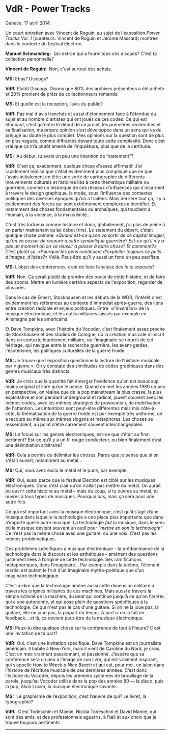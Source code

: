 # VdR - Power Tracks

Genève, 17 avril 2014. 

Un court entretien avec Vincent de Roguin, au sujet de l'exposition *Power Tracks Vol. 1* (curateurs: Vincent de Roguin et Jérôme Massard) montrée dans le contexte du festival Electron.

**Manuel Schmalstieg:**  Qui est-ce qui a fourni tous ces disques? C'est ta collection personnelle?

**Vincent de Roguin:**  Non, c'est surtout des achats.

**MS:** Ebay? Discogs?

**VdR:** Plutôt Discogs. Disons que 80% des archives présentées a été acheté et 20% provient de prêts de collectionneurs romands.

**MS:** Et quelle est la réception, l’avis du public?

**VdR:** Pas mal d'avis tranchés et aussi d'étonnement face à l'étendue du sujet et au nombre d'artistes qui ont joués de ces codes. Ce qui est étonnant, c’est qu'entre le début de ce projet, les premières recherches et sa finalisation, ma propre opinion s’est développée dans un sens qui va du préjugé au doute le plus complet. Mes opinions sur la question sont de plus en plus vagues, comme diffractés devant toute cette complexité. Donc c’est vrai que ça m’a plutôt amené de l’inquiétude, plus que de la certitude.

**MS:**  Au début, tu avais un peu une intention de “statement”?

**VdR:** C'est ça, exactement, quelque chose d'assez affirmatif. J’ai rapidement réalisé que c’était évidemment plus compliqué que ce que j'avais initialement en tête; une sorte de cartographie de différents mouvements culturels et histoires liés à cette thématique militaire ou guerrière, comme un historique de ces réseaux d'influences qui s'incarnent à travers le design graphique, la mode, sous l'influence des contextes politiques des diverses époques qu’on a traitées. Mais derrière tout ça, il y a évidemment des forces qui sont extrêmement complexes à identifier. Et notamment des choses fondamentales ou archaïques, qui touchent à l’humain, à la violence, à la masculinité…

C'est très tortueux comme histoire et donc, globalement, j’ai plus de peine à en parler maintenant qu’au début (rire). Le statement du départ, c’était quelque chose comme: *«Quand est-ce qu’on va sortir de ce capital imagier, qu'on va cesser de recourir à cette symbolique guerrière? Est-ce qu’il n’y a pas un moment où on va réussir à passer à autre chose? Et comment?»* C’est plutôt ça. *«Pourquoi les gens continuent d'exploiter toujours ce puits d’images, d’idées?»* Voilà. Peut-être qu’il y aussi un fond un peu pacifiste.

**MS:** L’objet des conférences, c’est de faire l’analyse des faits exposés?

**VdR:** Non. Ça serait plutôt de prendre des bouts de cette histoire, et de faire des zooms. Mettre en lumière certains aspects de l'exposition, regarder de plus près.

Dans le cas de Eimert, Stockhausen et les débuts de la WDR, l'intérêt c'est évidemment les références au contexte d'immédiat après-guerre, des liens entre création radicale et enjeux politiques. Entre  *«l’invention»* de la musique électronique, et les outils militaires laissés par exemple en Allemagne par les américains.

Et Dave Tompkins, avec l’histoire du Vocoder, c’est finalement assez proche de Stockhausen et des studios de Cologne, où la création musicale s'inscrit dans un contexte lourdement militaire, où l'imaginaire se nourrit de cet héritage, qui navigue entre la recherche guerrière, les avant-gardes, l'ésotérisme, les politiques culturelles de la guerre froide.

**MS:** Je trouve que l’exposition questionne la lecture de l’histoire musicale par « genre ». On y constate des similitudes de codes graphiques dans des genres musicaux très distincts.

**VdR:** Je crois que la quantité fait émerger l'évidence qu'on est beaucoup moins original et libre qu’on le pense. Quand on met les années 1980 un peu en perspective, on réalise que de la pop mainstream la plus crasse, la plus exploitative et son pendant underground et radical, jouent souvent avec les mêmes codes, avec les mêmes stratégies de provocation, de mobilisation de l'attention. Les intentions sont peut-être différentes mais mis côte-à-côte, la thématisation de la guerre froide est par exemple très uniforme, on a recours au même aux mêmes slogans et métaphores. Les choses se ressemblent, au point d’être carrément souvent interchangeables.

**MS:** Le focus sur les genres électroniques, est-ce que c’était au final pertinent? Est-ce qu’il y a un fil rouge conducteur, ou bien finalement c’est une délimitiation arbitraire?

**VdR:** Cela a permis de délimiter les choses. Parce que je pense que si on s'était ouvert, notamment au metal...

**MS:** Oui, vous avez exclu le métal et le punk, par exemple.

**VdR:** Oui, aussi parce que le festival Electron est ciblé sur les musiques électroniques. Donc c’est clair qu’on n’allait pas mettre du metal. On aurait pu ouvrir cette histoire au metal – mais du coup, si tu ouvres au metal, tu ouvres à tous types de musiques. Pourquoi pas, mais ça sera pour une autre fois.

Ce qui est important avec la musique électronique, c’est qu'il s'agit d’une musique dans laquelle la technologie a une place plus importante que dans n’importe quelle autre musique. La technologie *fait* la musique, dans le sens où la musique devient souvent un outil pour *“mettre en son la technologie”*. Ce n’est pas la même chose avec une guitare, ou une voix. C’est pas les mêmes problématiques.

Ces problèmes spécifiques à musique électronique – la prédominance de la technologie dans le discours et les esthétiques – amènent des questions justement liées à l’origine de cette technologie. Ses ramifications métaphoriques, dans l'imaginaire… Par exemple dans la techno, l’élément martial est autant le fruit d’un imaginaire mytho-poétique que d’un imaginaire technologique.

C’est-à-dire que la technologie amène aussi cette dimension militaire à travers les origines militaires de ces machines. Mais aussi à travers la simple activité de la machine, du *beat* qui continue jusqu’à ce qu'on l'arrête, qui a une autonomie, et qui pose plein de questions spécifiques à la technologie. Ce qui n'est pas le cas d'une guitare. Si on ne la joue pas, la guitare, elle ne joue pas, la plupart du temps. A part si on la fait en feedback... et là, ça devient peut-être de la musique électronique.

**MS:** Peux-tu dire quelque chose sur la conférence de tout à l’heure? C’est une invitation de ta part?

**VdR:** Oui, c'est une invitation spécifique. Dave Tompkins est un journaliste américain. Il habite à New-York, mais il vient de Caroline du Nord, je crois. C’est un mec vraiment passionnant, et passionné. J’espère que sa conférence sera un peu à l'image de son livre, qui est vraiment inspirant, qui s’appelle *How to Wreck a Nice Beach* et qui est, pour moi, un jalon dans l’histoire de l’écriture musicale de ces dernières années. C’est donc l’histoire du Vocoder, depuis les premiers systèmes de brouillage de la parole, jusqu’au Vocoder utilisé dans la pop des années 80 — la disco, puis la pop, Alvin Lucier, la musique électronique savante…

**MS:**  Le graphisme de l’exposition, c’est l’œuvre de qui? Le livret, la typographie?

**VdR:**  C’est Todeschini et Mamie. Nicola Todeschini et David Mamie, qui sont des amis, et des professionnels aguerris, à l’œil et aux choix que je trouve toujours pertinents.

***